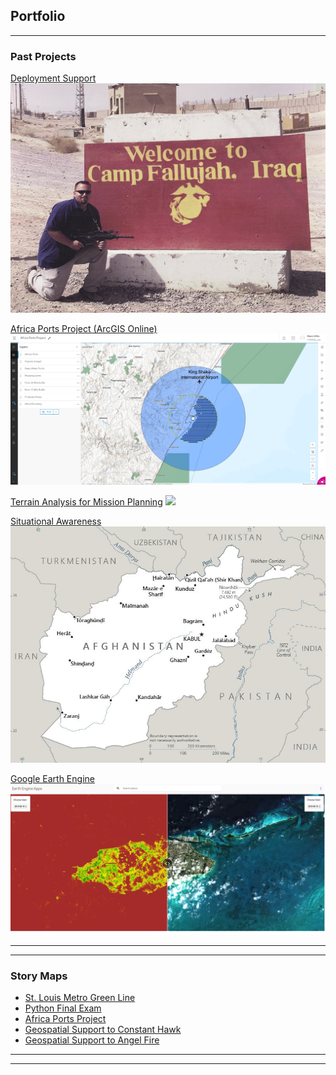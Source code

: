 ## Portfolio

---

### Past Projects

[Deployment Support](/images/Haiyan.jpg)
<img src="images/Fallujah.jpg?raw=true"/>

[Africa Ports Project (ArcGIS Online)](https://uok.maps.arcgis.com/apps/mapviewer/index.html?webmap=78a3ba0f6638408d8a5293da29788463)
<img src="images/AfricaPortsProject.png?raw=true"/>

[Terrain Analysis for Mission Planning](images/Layout1.jpg)
<img src="images/Layout1.jpg?raw=true"/>

[Situational Awareness](images/AF-map.jpg)
<img src="images/AF-map.jpg?raw=true"/>

[Google Earth Engine](https://ee-markhillin.projects.earthengine.app/view/bahamas-ndvi--true-color-comparison)
<img src="images/GEE.png?raw=true"/>

---

---

### Story Maps

- [St. Louis Metro Green Line](https://storymaps.arcgis.com/stories/53372c499c02494ba64018a2204340c6/)
- [Python Final Exam](https://github.com/hillinm/Final_Exam/tree/main)
- [Africa Ports Project](https://uok.maps.arcgis.com/apps/mapviewer/index.html?webmap=78a3ba0f6638408d8a5293da29788463)
- [Geospatial Support to Constant Hawk](https://www.globalsecurity.org/intell/systems/constant-hawk.htm)
- [Geospatial Support to Angel Fire](https://www.globalsecurity.org/intell/systems/angel-fire.htm)

---




---
